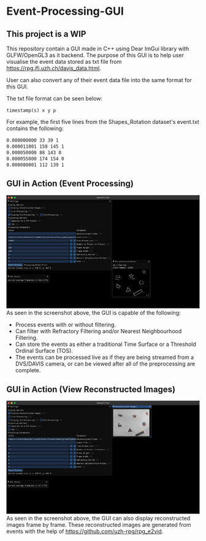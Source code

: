 # Event-Processing-GUI
## This project is a WIP

This repository contain a GUI made in C++ using Dear ImGui library with GLFW/OpenGL3 as it backend.
The purpose of this GUI is to help user visualise the event data stored as txt file from https://rpg.ifi.uzh.ch/davis_data.html.

User can also convert any of their event data file into the same format for this GUI.

The txt file format can be seen below:
```
timestamp(s) x y p
```
For example, the first five lines from the Shapes_Rotation dataset's event.txt contains the following:
```
0.000000000 33 39 1
0.000011001 158 145 1
0.000050000 88 143 0
0.000055000 174 154 0
0.000080001 112 139 1
```

## GUI in Action (Event Processing)
![image info](./images/Preprocessing.png)
As seen in the screenshot above, the GUI is capable of the following:
* Process events with or without filtering.
* Can filter with Refractory Filtering and/or Nearest Neighbourhood Filtering.
* Can store the events as either a traditional Time Surface or a Threshold Ordinal Surface (TOS).
* The events can be processed live as if they are being streamed from a DVS/DAVIS camera, or can be viewed after all of the preprocessing are complete.

## GUI in Action (View Reconstructed Images)
![image info](./images/Reconstructed.png)
As seen in the screenshot above, the GUI can also display reconstructed images frame by frame.
These reconstructed images are generated from events with the help of https://github.com/uzh-rpg/rpg_e2vid.